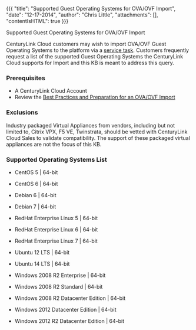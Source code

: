 {{{
  "title": "Supported Guest Operating Systems for OVA/OVF Import",
  "date": "12-17-2014",
  "author": "Chris Little",
  "attachments": [],
  "contentIsHTML": true
}}}

Supported Guest Operating Systems for OVA/OVF Import
<p>CenturyLink Cloud customers may wish to import OVA/OVF Guest Operating Systems to the platform via a <a href="http://www.ctl.io/products/support/service-tasks">service task</a>. Customers frequently request a list of
  the supported Guest Operating Systems the CenturyLink Cloud supports for Import and this KB is meant to address this query. </p>
<h3>Prerequisites</h3>
<ul>
  <li>A CenturyLink Cloud Account</li>
  <li>Review the <a href="https://t3n.zendesk.com/entries/22209635-Best-Practices-and-Preparation-for-a-Virtual-Machine-OVF-OVA-Import">Best Practices and Preparation for an OVA/OVF Import</a>
  </li>
</ul>
<h3>Exclusions</h3>
<p>Industry packaged Virtual Appliances from vendors, including but not limited to, Citrix VPX, F5 VE, Twinstrata, should be vetted with CenturyLink Cloud Sales to validate compatibility. The support of these packaged virtual appliances are not the
  focus of this KB.</p>
<h3>Supported Operating Systems List</h3>
<ul>
  <li>
    <p>CentOS 5 | 64-bit</p>
  </li>
  <li>
    <p>CentOS 6 | 64-bit</p>
  </li>
  <li>
    <p>Debian 6 | 64-bit</p>
  </li>
  <li>
    <p>Debian 7 | 64-bit</p>
  </li>
  <li>
    <p>RedHat Enterprise Linux 5 | 64-bit</p>
  </li>
  <li>
    <p>RedHat Enterprise Linux 6 | 64-bit</p>
  </li>
  <li>RedHat Enterprise Linux 7 | 64-bit</li>
  <li>
    <p>Ubuntu 12 LTS | 64-bit</p>
  </li>
  <li>Ubuntu 14 LTS | 64-bit</li>
  <li>
    <p>Windows 2008 R2 Enterprise | 64-bit</p>
  </li>
  <li>
    <p>Windows 2008 R2 Standard | 64-bit</p>
  </li>
  <li>
    <p>Windows 2008 R2 Datacenter Edition | 64-bit</p>
  </li>
  <li>
    <p>Windows 2012 Datacenter Edition | 64-bit</p>
  </li>
  <li>
    <p>Windows 2012 R2 Datacenter Edition | 64-bit</p>
  </li>
</ul>
